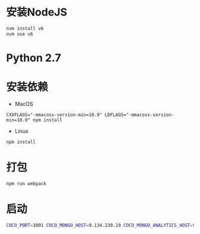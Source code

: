 # 安装NodeJS
```bash
nvm install v6
nvm use v6
```
# Python 2.7
# 安装依赖
- MacOS
```
CXXFLAGS="-mmacosx-version-min=10.9" LDFLAGS="-mmacosx-version-min=10.9" npm install
```
- Linux
```
npm install
```
# 打包
```
npm run webpack
```
# 启动
```bash
COCO_PORT=3001 COCO_MONGO_HOST=9.134.230.19 COCO_MONGO_ANALYTICS_HOST=9.134.230.19 npm run nodemon
```